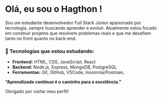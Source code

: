# Olá, eu sou o Hagthon !

Sou um estudante desenvolvedor Full Stack Júnior apaixonado por tecnologia, sempre buscando aprender e evoluir. Atualmente estou focado em construir projetos que resolvem problemas reais e que me desafiem tanto no front quanto no back-end.

### 🚀 Tecnologias que estou estudando:
- **Frontend:** HTML, CSS, JavaScript, React
- **Backend:** Node.js, Express, MongoDB, PostgreSQL
- **Ferramentas:** Git, GitHub, VSCode, Insomnia/Postman, 

**“Aprendizado contínuo é o caminho para a excelência.”**

Obrigado por visitar meu perfil!